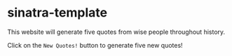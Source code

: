 # sinatra-template

This website will generate five quotes from wise people throughout history.

Click on the `New Quotes!` button to generate five new quotes!
